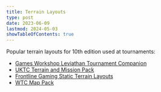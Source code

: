 ```yaml
---
title: Terrain Layouts
type: post
date: 2023-06-09
lastmod: 2024-05-03
showTableOfContents: true
---
```


Popular terrain layouts for 10th edition used at tournaments:

* [Games Workshop Leviathan Tournament Companion](https://www.warhammer-community.com/wp-content/uploads/2023/06/hlF8WKv4gJpXPZha.pdf)
* [UKTC Terrain and Mission Pack](https://docs.google.com/document/d/1WV085gGnMPOF-zprcri-9HDW5BWBE34HGc9ndIGRJHM)
* [Frontline Gaming Static Terrain Layouts](https://drive.google.com/file/d/1YPdSC9mtcSgQ1Zn3qddpP5kSxuSeWjvI)
* [WTC Map Pack](https://worldteamchampionship.com/map-pack/)
